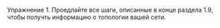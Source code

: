 Упражнение 1. Проедлайте все шаги, описанные в конце раздела 1.9, чтобы получть информацию о топологии вашей сети.

